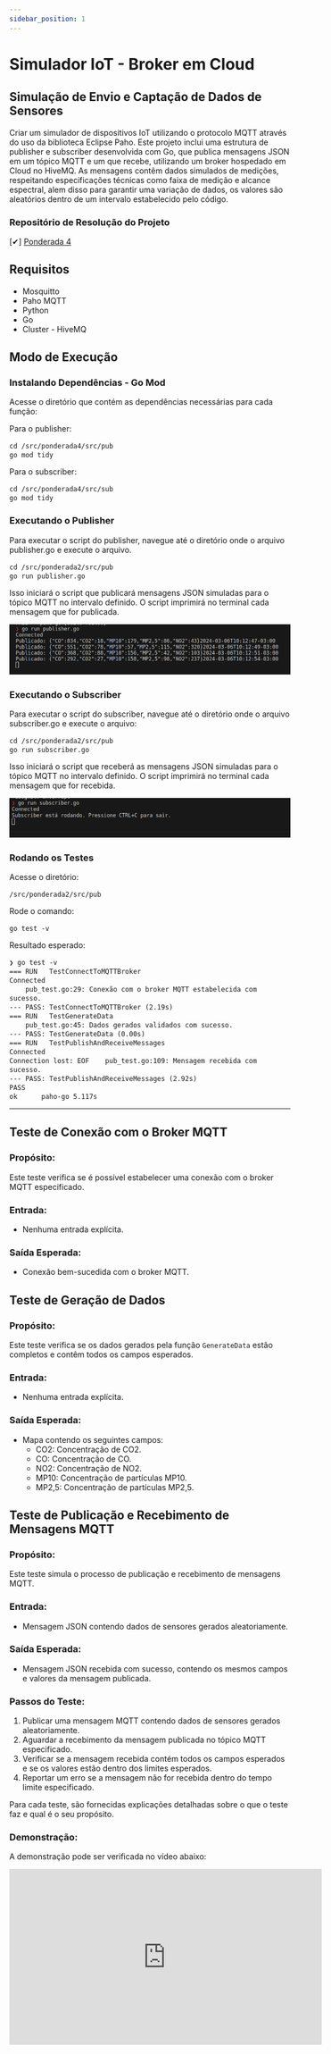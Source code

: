 ```yaml
---
sidebar_position: 1
---
```


# Simulador IoT - Broker em Cloud

## Simulação de Envio e Captação de Dados de Sensores
Criar um simulador de dispositivos IoT utilizando o protocolo MQTT através do uso da biblioteca Eclipse Paho. 
Este projeto inclui uma estrutura de publisher e subscriber desenvolvida com Go, que publica mensagens JSON em um tópico MQTT e um que recebe, utilizando um broker hospedado em Cloud no HiveMQ. As mensagens contêm dados simulados de medições, respeitando especificações técnicas como faixa de medição e alcance espectral, alem disso para garantir uma variação de dados, os valores são aleatórios dentro de um intervalo estabelecido pelo código.


### Repositório de Resolução do Projeto

[✔] [Ponderada 4](https://github.com/gabInteli/M9-Inteli-Eng-Comp_Gabriela_Matias/tree/main/src/ponderada4)

## Requisitos
- Mosquitto
- Paho MQTT
- Python
- Go
- Cluster - HiveMQ  

##  Modo de Execução 

### Instalando Dependências - Go Mod
Acesse o diretório que contém as dependências necessárias para cada função: 

Para o publisher:
```
cd /src/ponderada4/src/pub
go mod tidy
```

Para o subscriber:
```
cd /src/ponderada4/src/sub
go mod tidy
```

### Executando o Publisher

Para executar o script do publisher, navegue até o diretório onde o arquivo publisher.go e execute o arquivo.
```
cd /src/ponderada2/src/pub
go run publisher.go

```

Isso iniciará o script que publicará mensagens JSON simuladas para o tópico MQTT no intervalo definido. 
O script imprimirá no terminal cada mensagem que for publicada.

![Publisher](../../static/img/pub_pond4.png)

### Executando o Subscriber

Para executar o script do subscriber, navegue até o diretório onde o arquivo subscriber.go e execute o arquivo: 
```
cd /src/ponderada2/src/pub
go run subscriber.go

```

Isso iniciará o script que receberá as mensagens JSON simuladas para o tópico MQTT no intervalo definido. O script imprimirá no terminal cada mensagem que for recebida.

![Subscriber](../../static/img/sub_pond4.png)

### Rodando os Testes

Acesse o diretório: 
```
/src/ponderada2/src/pub
```

Rode o comando: 
```
go test -v
```

Resultado esperado: 

```
❯ go test -v
=== RUN   TestConnectToMQTTBroker
Connected
    pub_test.go:29: Conexão com o broker MQTT estabelecida com sucesso.
--- PASS: TestConnectToMQTTBroker (2.19s)
=== RUN   TestGenerateData
    pub_test.go:45: Dados gerados validados com sucesso.
--- PASS: TestGenerateData (0.00s)
=== RUN   TestPublishAndReceiveMessages
Connected
Connection lost: EOF    pub_test.go:109: Mensagem recebida com sucesso.
--- PASS: TestPublishAndReceiveMessages (2.92s)
PASS
ok      paho-go 5.117s
```

______________________________________________________________________________________________

## Teste de Conexão com o Broker MQTT

### Propósito:
Este teste verifica se é possível estabelecer uma conexão com o broker MQTT especificado.

### Entrada:
- Nenhuma entrada explícita.

### Saída Esperada:
- Conexão bem-sucedida com o broker MQTT.

## Teste de Geração de Dados

### Propósito:
Este teste verifica se os dados gerados pela função `GenerateData` estão completos e contêm todos os campos esperados.

### Entrada:
- Nenhuma entrada explícita.

### Saída Esperada:
- Mapa contendo os seguintes campos:
  - CO2: Concentração de CO2.
  - CO: Concentração de CO.
  - NO2: Concentração de NO2.
  - MP10: Concentração de partículas MP10.
  - MP2,5: Concentração de partículas MP2,5.

## Teste de Publicação e Recebimento de Mensagens MQTT

### Propósito:
Este teste simula o processo de publicação e recebimento de mensagens MQTT.

### Entrada:
- Mensagem JSON contendo dados de sensores gerados aleatoriamente.

### Saída Esperada:
- Mensagem JSON recebida com sucesso, contendo os mesmos campos e valores da mensagem publicada.

### Passos do Teste:
1. Publicar uma mensagem MQTT contendo dados de sensores gerados aleatoriamente.
2. Aguardar a recebimento da mensagem publicada no tópico MQTT especificado.
3. Verificar se a mensagem recebida contém todos os campos esperados e se os valores estão dentro dos limites esperados.
4. Reportar um erro se a mensagem não for recebida dentro do tempo limite especificado.

Para cada teste, são fornecidas explicações detalhadas sobre o que o teste faz e qual é o seu propósito.

### Demonstração: 

A demonstração pode ser verificada no vídeo abaixo:  
<iframe width="560" height="315" src="https://www.youtube.com/embed/BLZi2s0_BUQ?si=HXYYzJdJZpabjSZm" title="YouTube video player" frameborder="0" allow="accelerometer; autoplay; clipboard-write; encrypted-media; gyroscope; picture-in-picture; web-share" allowfullscreen></iframe>